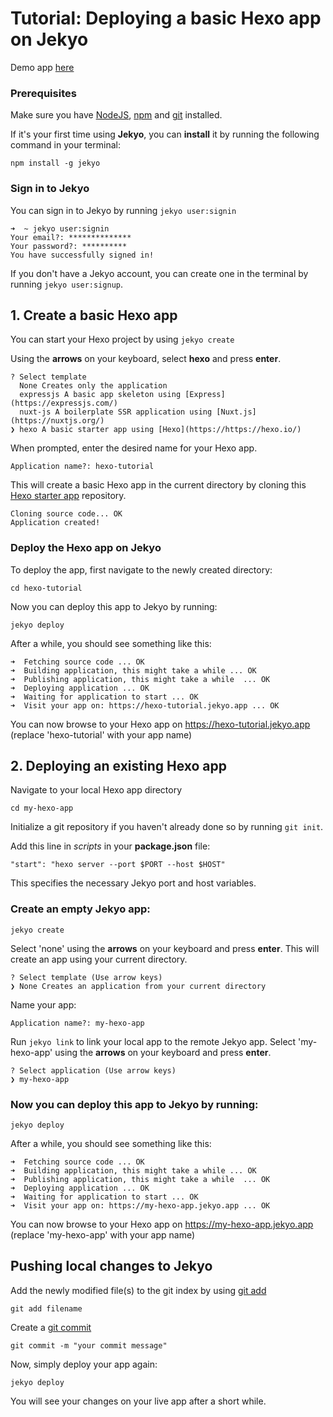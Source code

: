 # Tutorial: Deploying a basic Hexo app on Jekyo

Demo app [here](https://hexo-demo.jekyo.app/)

### Prerequisites

Make sure you have [NodeJS](https://nodejs.org/en/download/), [npm](https://docs.npmjs.com/downloading-and-installing-node-js-and-npm) and [git](https://github.com/git-guides/install-git) installed.

If it's your first time using **Jekyo**, you can **install** it by running the following command in your terminal:

`npm install -g jekyo`

### Sign in to Jekyo

You can sign in to Jekyo by running `jekyo user:signin`

```
➜  ~ jekyo user:signin 
Your email?: **************
Your password?: **********
You have successfully signed in!
```
If you don't have a Jekyo account, you can create one in the terminal by running `jekyo user:signup`. 

## 1. Create a basic Hexo app

You can start your Hexo project by using `jekyo create`

Using the **arrows** on your keyboard, select **hexo** and press **enter**.  
```
? Select template
  None Creates only the application
  expressjs A basic app skeleton using [Express](https://expressjs.com/)     
  nuxt-js A boilerplate SSR application using [Nuxt.js](https://nuxtjs.org/) 
❯ hexo A basic starter app using [Hexo](https://https://hexo.io/)
```
When prompted, enter the desired name for your Hexo app. 

`Application name?: hexo-tutorial`

This will create a basic Hexo app in the current directory by cloning this [Hexo starter app](https://github.com/jekyo/hexo-getting-started) repository.

```
Cloning source code... OK
Application created!
```

### Deploy the Hexo app on Jekyo

To deploy the app, first navigate to the newly created directory:

`cd hexo-tutorial`

Now you can deploy this app to Jekyo by running: 

`jekyo deploy`

After a while, you should see something like this:

```
➜  Fetching source code ... OK
➜  Building application, this might take a while ... OK
➜  Publishing application, this might take a while  ... OK
➜  Deploying application ... OK        
➜  Waiting for application to start ... OK
➜  Visit your app on: https://hexo-tutorial.jekyo.app ... OK
```

You can now browse to your Hexo app on https://hexo-tutorial.jekyo.app (replace 'hexo-tutorial' with your app name)

## 2. Deploying an existing Hexo app

Navigate to your local Hexo app directory

`cd my-hexo-app`

Initialize a git repository if you haven't already done so by running `git init`. 

Add this line in _scripts_ in your **package.json** file:

```
"start": "hexo server --port $PORT --host $HOST"
```
This specifies the necessary Jekyo port and host variables.


### Create an empty Jekyo app:

`jekyo create` 

Select 'none' using the **arrows** on your keyboard and press **enter**. This will create an app using your current directory. 

```
? Select template (Use arrow keys)
❯ None Creates an application from your current directory
```

Name your app: 

`Application name?: my-hexo-app`

Run `jekyo link` to link your local app to the remote Jekyo app. Select 'my-hexo-app' using the **arrows** on your keyboard and press **enter**.

```
? Select application (Use arrow keys)
❯ my-hexo-app
```
### Now you can deploy this app to Jekyo by running: 

`jekyo deploy`

After a while, you should see something like this:

```
➜  Fetching source code ... OK
➜  Building application, this might take a while ... OK
➜  Publishing application, this might take a while  ... OK
➜  Deploying application ... OK        
➜  Waiting for application to start ... OK
➜  Visit your app on: https://my-hexo-app.jekyo.app ... OK
```

You can now browse to your Hexo app on https://my-hexo-app.jekyo.app (replace 'my-hexo-app' with your app name)

## Pushing local changes to Jekyo 

Add the newly modified file(s) to the git index by using [git add](https://www.atlassian.com/git/tutorials/saving-changes)

`git add filename`

Create a [git commit](https://github.com/git-guides/git-commit)

`git commit -m "your commit message"`

Now, simply deploy your app again:

`jekyo deploy`

You will see your changes on your live app after a short while. 





